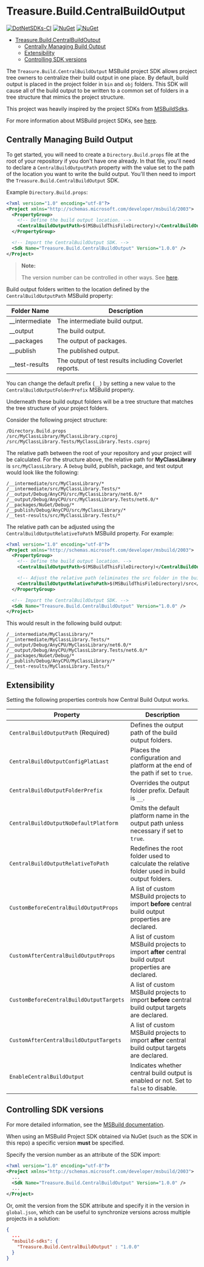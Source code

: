 # Treasure.Build.CentralBuildOutput

[![DotNetSDKs-CI](https://github.com/craigktreasure/CentralBuildOutput/actions/workflows/CI.yml/badge.svg)](https://github.com/craigktreasure/CentralBuildOutput/actions/workflows/CI.yml)
[![NuGet](https://img.shields.io/nuget/v/Treasure.Build.CentralBuildOutput)](https://www.nuget.org/packages/Treasure.Build.CentralBuildOutput/)
[![NuGet](https://img.shields.io/nuget/dt/Treasure.Build.CentralBuildOutput)](https://www.nuget.org/packages/Treasure.Build.CentralBuildOutput/)

- [Treasure.Build.CentralBuildOutput](#treasurebuildcentralbuildoutput)
  - [Centrally Managing Build Output](#centrally-managing-build-output)
  - [Extensibility](#extensibility)
  - [Controlling SDK versions](#controlling-sdk-versions)

The `Treasure.Build.CentralBuildOutput` MSBuild project SDK allows project tree owners to centralize their build
output in one place. By default, build output is placed in the project folder in `bin` and `obj` folders. This SDK
will cause all of the build output to be written to a common set of folders in a tree structure that mimics the project
structure.

This project was heavily inspired by the project SDKs from [MSBuildSdks](https://github.com/microsoft/MSBuildSdks).

For more information about MSBuild project SDKs, see [here](https://docs.microsoft.com/visualstudio/msbuild/how-to-use-project-sdk).

## Centrally Managing Build Output

To get started, you will need to create a `Directory.Build.props` file at the root of your repository if you don't have
one already. In that file, you'll need to declare a `CentralBuildOutputPath` property with the value set to the path of
the location you want to write the build output. You'll then need to import the `Treasure.Build.CentralBuildOutput` SDK.

Example `Directory.Build.props`:

```xml
<?xml version="1.0" encoding="utf-8"?>
<Project xmlns="http://schemas.microsoft.com/developer/msbuild/2003">
  <PropertyGroup>
    <!-- Define the build output location. -->
    <CentralBuildOutputPath>$(MSBuildThisFileDirectory)</CentralBuildOutputPath>
  </PropertyGroup>

  <!-- Import the CentralBuildOutput SDK. -->
  <Sdk Name="Treasure.Build.CentralBuildOutput" Version="1.0.0" />
</Project>
```

> **Note:**
>
> The version number can be controlled in other ways. See [here](#controlling-sdk-versions).

Build output folders written to the location defined by the `CentralBuildOutputPath` MSBuild property:

| Folder Name    | Description                                            |
| ---            | ---                                                    |
| __intermediate | The intermediate build output.                         |
| __output       | The build output.                                      |
| __packages     | The output of packages.                                |
| __publish      | The published output.                                  |
| __test-results | The output of test results including Coverlet reports. |

You can change the default prefix (`__`) by setting a new value to the `CentralBuildOutputFolderPrefix` MSBuild property.

Underneath these build output folders will be a tree structure that matches the tree structure of your project folders.

Consider the following project structure:

```
/Directory.Build.props
/src/MyClassLibrary/MyClassLibrary.csproj
/src/MyClassLibrary.Tests/MyClassLibrary.Tests.csproj
```

The relative path between the root of your repository and your project will be calculated. For the structure above, the
relative path for **MyClassLibrary** is `src/MyClassLibrary`. A `Debug` build, publish, package, and test output would
look like the following:

```
/__intermediate/src/MyClassLibrary/*
/__intermediate/src/MyClassLibrary.Tests/*
/__output/Debug/AnyCPU/src/MyClassLibrary/net6.0/*
/__output/Debug/AnyCPU/src/MyClassLibrary.Tests/net6.0/*
/__packages/NuGet/Debug/*
/__publish/Debug/AnyCPU/src/MyClassLibrary/*
/__test-results/src/MyClassLibrary.Tests/*
```

The relative path can be adjusted using the `CentralBuildOutputRelativeToPath` MSBuild property. For example:

```xml
<?xml version="1.0" encoding="utf-8"?>
<Project xmlns="http://schemas.microsoft.com/developer/msbuild/2003">
  <PropertyGroup>
    <!-- Define the build output location. -->
    <CentralBuildOutputPath>$(MSBuildThisFileDirectory)</CentralBuildOutputPath>

    <!-- Adjust the relative path (eliminates the src folder in the build output tree). -->
    <CentralBuildOutputRelativeToPath>$(MSBuildThisFileDirectory)/src</CentralBuildOutputRelativeToPath>
  </PropertyGroup>

  <!-- Import the CentralBuildOutput SDK. -->
  <Sdk Name="Treasure.Build.CentralBuildOutput" Version="1.0.0" />
</Project>
```

This would result in the following build output:

```
/__intermediate/MyClassLibrary/*
/__intermediate/MyClassLibrary.Tests/*
/__output/Debug/AnyCPU/MyClassLibrary/net6.0/*
/__output/Debug/AnyCPU/MyClassLibrary.Tests/net6.0/*
/__packages/NuGet/Debug/*
/__publish/Debug/AnyCPU/MyClassLibrary/*
/__test-results/MyClassLibrary.Tests/*
```

## Extensibility

Setting the following properties controls how Central Build Output works.

| Property                                | Description                                                                                          |
| ---                                     | ---                                                                                                  |
| `CentralBuildOutputPath` (Required)     | Defines the output path of the build output folders.                                                 |
| `CentralBuildOutputConfigPlatLast`      | Places the configuration and platform at the end of the path if set to `true`.                       |
| `CentralBuildOutputFolderPrefix`        | Overrides the output folder prefix. Default is `__`.                                                 |
| `CentralBuildOutputNoDefaultPlatform`   | Omits the default platform name in the output path unless necessary if set to `true`.                |
| `CentralBuildOutputRelativeToPath`      | Redefines the root folder used to calculate the relative folder used in build output folders.        |
| `CustomBeforeCentralBuildOutputProps`   | A list of custom MSBuild projects to import **before** central build output properties are declared. |
| `CustomAfterCentralBuildOutputProps`    | A list of custom MSBuild projects to import **after** central build output properties are declared.  |
| `CustomBeforeCentralBuildOutputTargets` | A list of custom MSBuild projects to import **before** central build output targets are declared.    |
| `CustomAfterCentralBuildOutputTargets`  | A list of custom MSBuild projects to import **after** central build output targets are declared.     |
| `EnableCentralBuildOutput`              | Indicates whether central build output is enabled or not. Set to `false` to disable.                 |

## Controlling SDK versions

For more detailed information, see the [MSBuild documentation](https://docs.microsoft.com/visualstudio/msbuild/how-to-use-project-sdk).

When using an MSBuild Project SDK obtained via NuGet (such as the SDK in this repo) a specific version **must** be
specified.

Specify the version number as an attribute of the SDK import:

```xml
<?xml version="1.0" encoding="utf-8"?>
<Project xmlns="http://schemas.microsoft.com/developer/msbuild/2003">
  ...
  <Sdk Name="Treasure.Build.CentralBuildOutput" Version="1.0.0" />
  ...
</Project>
```

Or, omit the version from the SDK attribute and specify it in the version in `global.json`, which can be useful to
synchronize versions across multiple projects in a solution:

```json
{
  ...
  "msbuild-sdks": {
    "Treasure.Build.CentralBuildOutput" : "1.0.0"
  }
}
```
